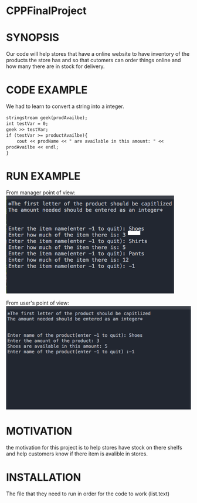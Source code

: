 # CPPFinalProject




# SYNOPSIS

Our code will help stores that have a online website to have inventory of the products the store has and so that 
cutomers can order things online and how many there are in stock for delivery.


# CODE EXAMPLE	
We had to learn to convert a string into a integer.
```
stringstream geek(prodAvailbe);
int testVar = 0;
geek >> testVar;
if (testVar >= productAvailbe){
	cout << prodName << " are available in this amount: " << prodAvailbe << endl;
}
```


# RUN EXAMPLE 
From manager point of view:
<img src="example.png" />

From user's point of view:
<img src="User.png" />

# MOTIVATION
the motivation for this project is to help stores have stock on there shelfs and help customers 
know if there item is avalible in stores.


# INSTALLATION
The file that they need to run in order for the code to work (list.text)



